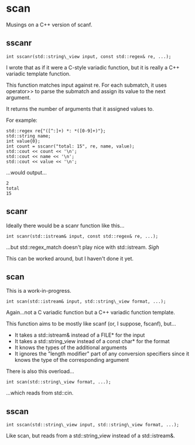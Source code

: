 # scan

Musings on a C++ version of scanf.

## sscanr

    int sscanr(std::string\_view input, const std::regex& re, ...);

I wrote that as if it were a C-style variadic function, but it is really a C++ variadic template function.

This function matches input against re. For each submatch, it uses operator>> to parse the submatch and assign its value to the next argument.

It returns the number of arguments that it assigned values to.

For example:

    std::regex re{"([^:]+) *: *([0-9]+)"};
    std::string name;
    int value{0};
    int count = sscanr("total: 15", re, name, value);
    std::cout << count << '\n';
    std::cout << name << '\n';
    std::cout << value << '\n';

...would output...

    2
    total
    15

## scanr

Ideally there would be a scanr function like this...

    int scanr(std::istream& input, const std::regex& re, ...);

...but std::regex\_match doesn't play nice with std::istream. _Sigh_

This can be worked around, but I haven't done it yet.

## scan

This is a work-in-progress.

    int scan(std::istream& input, std::string\_view format, ...);

Again...not a C variadic function but a C++ variadic function template.

This function aims to be mostly like scanf (or, I suppose, fscanf), but...

* It takes a std::istream& instead of a FILE\* for the input
* It takes a std::string\_view instead of a const char\* for the format
* It knows the types of the additional arguments
* It ignores the "length modifier" part of any conversion specifiers since it knows the type of the corresponding argument

There is also this overload...

    int scan(std::string\_view format, ...);

...which reads from std::cin.

## sscan

    int sscan(std::string\_view input, std::string\_view format, ...);

Like scan, but reads from a std::string\_view instead of a std::istream&.


